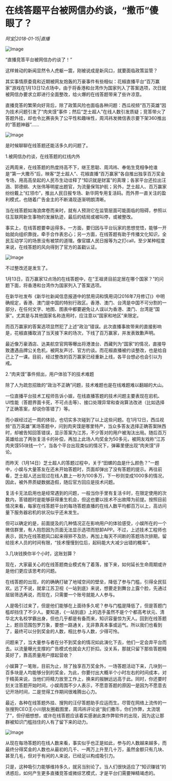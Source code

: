 # 在线答题平台被网信办约谈，“撒币”傻眼了？

*阿宝|2018-01-15|直播*

![Image](https://p2.pstatp.com/large/593900039f5d9adef2c0)

“直播竞答平台被网信办约谈了！”

这样耸动的新闻显然令人虎躯一震，刚被说成是新风口，就要面临政策监管？

其实事情原委竟和近期被网友炮轰的万豪事件有些相似：花椒直播平台“百万赢家”游戏在1月13日12点场中，由于将香港和台湾作为国家列入了答案选项，次日就被网信办要求立即进行全面整改，给火爆的在线答题带来了些许凉意。

直播竞答的繁荣向好背后，除了政策风险也面临各种问题：西瓜视频“百万英雄”因为技术问题引发了“肉夹馍”事件；然后“芝士超人”在线人数引发质疑；竞答带火了答题外挂，却也令比赛丧失了公平性和趣味性，周鸿祎发微信表示要下架360推出的“答题神器”......

![Image](http://p3.pstatp.com/large/593900038d7c9272faa6)

是时候聊聊在线答题还能活多久的问题了。

1.被网信办约谈，在线答题的红线内外

近两周来，在线答题的热度持高不下，继王思聪、周鸿祎、奉佑生竞相争抢谁是”第一大撒币”后，映客“芝士超人”、花椒直播“百万赢家”各自推出独享百万奖金专场，用高高垒起的人民币生动诠释了“知识就是财富”的真理；各家平台还拉出汪涵、郭德纲、大张伟等明星出题官，为流量保驾护航；另外，芝士超人、百万赢家纷纷戴上“红领巾”，推出人民日报专场、新华网专用复活码。而外界一直关注的盈利模式，也随着广告金主的不断涌现逐渐明朗清晰。

当在线答题如海浪席卷而来时，就有人预测它在监管层面可能面临的阻碍，参照以往互联网新生事物的发展轨迹，最后的结局或被叫停，或被整改。

事实上，在线答题要幸运得多。一方面，要归因与平台玩家的思想觉悟，能够一开始就向组织靠拢，牵手合作表忠心；另一方面，在线答题有助于传播文化知识，全民互动学习的场景没有被禁的道理。像官媒人民日报等为之打call，至少某种程度来说，在线答题的风向得到了官方的盖戳认证。

![Image](http://p3.pstatp.com/large/593b0001b41311f727dc)

不过整改还是发生了。

1月13日，百万赢家12点场的在线答题中，在“王祖贤目前定居在哪个国家？”的问题下面，将香港和台湾作为国家列入了答案选项。

在新华社发布《新华社新闻信息报道中的禁用词和慎用词(2016年7月修订)》中明确规定，香港、澳门是中国的特别行政区。香港、澳门、台湾是中国不可分割的一部分，在任何文字、地图、图表中都要避免让人误以为香港、澳门、台湾是“国家”。尤其是与其他国家名称连用时，应注意以“国家和地区”来限定。

而百万赢家的答案选项显然犯了上述“政治”错误。此次直播事故带来的直接影响是，花椒直播取消了当天接下来的场次，下线了百万赢家，并发表致歉声明。

最近像万豪酒店、达美航空官网等曝出将港澳台、西藏列为“国家”的情况，直接导致遭遇品牌公关危机，被网友声讨、官方约谈。而花椒直播被约谈整改，也是给自己上了一课。目前，经过整改的百万赢家已经重新上线，各平台想必也会引以为戒。

2.“肉夹馍”事件频出，用户体验下的技术难题

除了人为疏忽招致的“政治不正确”问题，技术难题也是在线难题难以翻越的大山。

一位直播平台技术工程师告诉小娱，在线直播答题的技术问题主要表现在宕机、UI性能（答题界面卡死，不可点击等）、接口处理异常和查询算法改进（比如选择了正确答案，却说你答错了）等。

而小娱经过近一周的体验，也切实多次碰到了以上这些问题。在1月12日，西瓜视频“百万英雄”某场答题中，问到肉夹馍是哪里特产，当众多答友选择正确答案陕西时，却被告知回答错误，显示答案为江苏，不少答对的用户被淘汰出局。随后百万英雄给出了两张复活卡的补偿，再加上此场人均奖金为50多元，被网友戏称“江苏肉夹馍55块钱一个”，当各个平台出现类似的情况下，弹幕里便出现“肉夹馍”评论。

而昨天（1月14日）芝士超人的答题过程中，关于“田螺的血是什么颜色？”一题中，小娱与大量答友在还未开始答题时，页面却弹出了没有答题的提示。再往前看，芝士超人还出现过在线人数上一秒为100多万，下一秒则变成1000多的情况，因此，被外界质疑数据造假，随后官方回应是技术问题。

复活卡无法启用也是经常遇到的问题，一般当你手里有复活卡时，在限定使用的次数内，答错题时是能够获得重生机会，但这也要以技术不出故障为前提。按照目前情况来看，每家在线答题平台的每场答题直播的在线人数平均都百万以上，高访问量下服务器宕机的状况似乎还未发生。

但可以确定的是，前面提及的几种情况正在影响用户的体验感受，小娱所在的一个微信群里，有人抱怨因为页面无法显示选项而怒卸APP。不过，上述技术工程师也表示，因为在线答题风口起来得猝不及防，再加上每天不间断的答题场次排期，留给技术人员的时间有限，“技术慢慢到位后，起码能大大减少出错的概率”。

3.几块钱换你半个小时，这账划算？

现在，大家最关心的在线答题商业模式有了着落，接下来，如何延长生命周期或许是他们更应该思考的问题。

在线答题的出现，的的确确打破了地域空间的壁垒，降低了参与门槛，引得全民狂欢。远了不说，就拿江苏卫视《一站到底》来说，想要走到舞台上露个脸，先通过层层筛选再说，而现在，只需要一个账号就能人人参与。

人是吸引过来了，但是他们能够在上面待多久呢？参与门槛是降低了，但是答题门槛却挡住了不少人。要知道，《一站到底》上的选手虽然不是个个都高考状元、清华北大名校学霸出身，但也几乎都是有备而来，知识容量惊为天人。回到在线答题上，题目范围包罗万象，要想一路通关，无非靠真本事或运气。所以我们也看到了，最终可以分到奖金的人数，相比参与人数，少得可怜。

问题来了，当大量参与者在分不到奖金的情况如此演化下去，他们一定会弃平台而去。以流量曝光支撑的广告模式也就会大打折扣。没关系，那就只留下那些答题精英好了，靠高质量用户撑起营收？

小娱算了一笔账，目前为止，除了独享百万奖金外，一场答题活动下来，几块到一百多块是人均能够分到的奖金，为此，你要付出大概半个小时左右的时间成本，对于精英来说，当他们将精力放至工作上，换来的报酬远远高于此。同时，你还要时刻关注答题开始时间，小娱周围不少人表示，不愿意答题的原因一是因为不愿意去记开场时间，二是觉得工作期间很难腾出心力。

最近，各种在线答题外挂、搜狗的汪仔答题助手应运而生。尽管在网络上流传的一张搜狗CEO王小川朋友圈截图里，周鸿祎评论说“我们撒币，你们作弊，太流氓了”，但仔细想想，或许在线答题应该着实感谢此类作弊软件的出现，因为这让那群被知识门槛挡住的人有了留下来的动力。

![Image](http://p7.pstatp.com/large/593d000142156397d4d5)

从现在每场答题的在线人数来看，事实似乎也正是如此，参与的人数越来越多，而最终分得奖金的人数也从最初的几千、一两万上升至几十万，虽然金额只有几块、甚至几毛，但对于有闲的人来说，已经足以构成吸引力。

只是，这种吸引力能够维持多久，就另当别论了。当人们很快适应了“知识赚钱”的诱惑后，如何产生更多直播竞答或微综艺模式，才是平台们需要殚精竭虑的。

